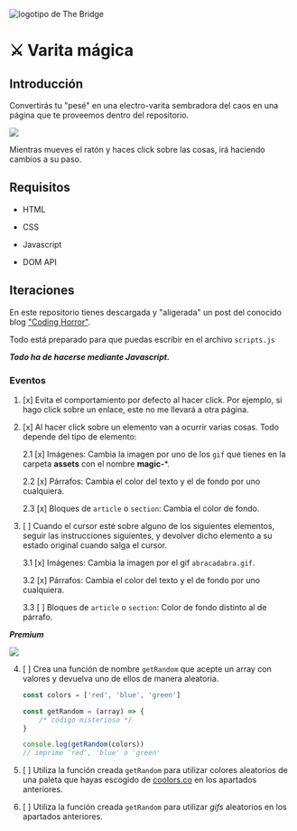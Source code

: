 ![logotipo de The Bridge](https://user-images.githubusercontent.com/27650532/77754601-e8365180-702b-11ea-8bed-5bc14a43f869.png "logotipo de The Bridge")

# :crossed_swords: Varita mágica #

## Introducción ##

Convertirás tu "pesé" en una electro-varita sembradora del caos en una página que te proveemos dentro del repositorio.

![](jarri.webp)

Mientras mueves el ratón y haces click sobre las cosas, irá haciendo cambios a su paso.

## Requisitos ##

- HTML

- CSS

- Javascript

- DOM API

## Iteraciones ##

En este repositorio tienes descargada y "aligerada" un post del conocido blog ["Coding Horror"](https://blog.codinghorror.com).

Todo está preparado para que puedas escribir en el archivo `scripts.js`

**_Todo ha de hacerse mediante Javascript._**

### Eventos ###

1. [x] Evita el comportamiento por defecto al hacer click. Por ejemplo, si hago click sobre un enlace, este no me llevará a otra página.

2. [x] Al hacer click sobre un elemento van a ocurrir varias cosas. Todo depende del tipo de elemento:

    2.1 [x] Imágenes: Cambia la imagen por uno de los `gif` que tienes en la carpeta **assets** con el nombre **magic-***.

    2.2 [x] Párrafos: Cambia el color del texto y el de fondo por uno cualquiera.

    2.3 [x] Bloques de `article` o `section`: Cambia el color de fondo.

3. [ ] Cuando el cursor esté sobre alguno de los siguientes elementos, seguir las instrucciones siguientes, y devolver dicho elemento a su estado original cuando salga el cursor.

    3.1 [x] Imágenes: Cambia la imagen por el gif `abracadabra.gif`.

    3.2 [x] Párrafos: Cambia el color del texto y el de fondo por uno cualquiera.

    3.3 [ ] Bloques de `article` o `section`: Color de fondo distinto al de párrafo.

_**Premium**_

![](https://media.giphy.com/media/tpTOw6sljB2U/giphy.gif)

4. [ ] Crea una función de nombre `getRandom` que acepte un array con valores y devuelva uno de ellos de manera aleatoria.

    ```javascript
    const colors = ['red', 'blue', 'green']

    const getRandom = (array) => {
        /* código misterioso */
    }

    console.log(getRandom(colors))
    // imprime 'red', 'blue' o 'green'
    ```
5. [ ] Utiliza la función creada `getRandom` para utilizar colores aleatorios de una paleta que hayas escogido de [coolors.co](https://coolors.co/palettes/trending) en los apartados anteriores.

6. [ ] Utiliza la función creada `getRandom` para utilizar _gifs_ aleatorios  en los apartados anteriores.
